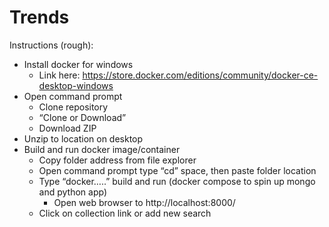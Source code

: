 # Trends


Instructions (rough):
* Install docker for windows
    * Link here: https://store.docker.com/editions/community/docker-ce-desktop-windows
* Open command prompt
    * Clone repository
    * “Clone or Download”
    * Download ZIP
* Unzip to location on desktop
* Build and run docker image/container
    * Copy folder address from file explorer
    * Open command prompt type “cd” space, then paste folder location
    * Type “docker…..” build and run (docker compose to spin up mongo and python app)
        * Open web browser to http://localhost:8000/
    * Click on collection link or add new search

